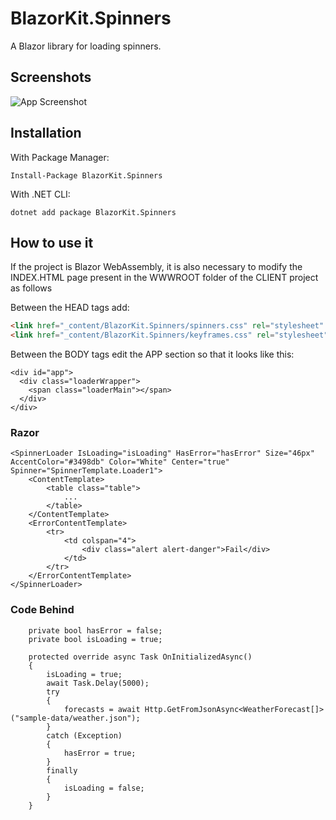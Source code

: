 ﻿# BlazorKit.Spinners

A Blazor library for loading spinners.

## Screenshots

![App Screenshot](https://raw.githubusercontent.com/kasuken/BlazorKit.Spinners/main/blazorkit.spinners.0.7.14.gif)

## Installation

With Package Manager:

```gitattributes
Install-Package BlazorKit.Spinners
```

With .NET CLI:

```gitattributes
dotnet add package BlazorKit.Spinners
```

## How to use it

If the project is Blazor WebAssembly, it is also necessary to modify the INDEX.HTML page present in the WWWROOT folder of the CLIENT project as follows

Between the HEAD tags add:
```html
<link href="_content/BlazorKit.Spinners/spinners.css" rel="stylesheet" />
<link href="_content/BlazorKit.Spinners/keyframes.css" rel="stylesheet" />
```

Between the BODY tags edit the APP section so that it looks like this:
```Razor
<div id="app">
  <div class="loaderWrapper">
    <span class="loaderMain"></span>
  </div>
</div>
```

### Razor

```Razor
<SpinnerLoader IsLoading="isLoading" HasError="hasError" Size="46px" AccentColor="#3498db" Color="White" Center="true" Spinner="SpinnerTemplate.Loader1">
    <ContentTemplate>
        <table class="table">
            ...
        </table>
    </ContentTemplate>
    <ErrorContentTemplate>
        <tr>
            <td colspan="4">
                <div class="alert alert-danger">Fail</div>
            </td>
        </tr>
    </ErrorContentTemplate>
</SpinnerLoader>
```

### Code Behind

```CSharp
    private bool hasError = false;
    private bool isLoading = true;

    protected override async Task OnInitializedAsync()
    {
        isLoading = true;
        await Task.Delay(5000);
        try
        {
            forecasts = await Http.GetFromJsonAsync<WeatherForecast[]>("sample-data/weather.json");
        }
        catch (Exception)
        {
            hasError = true;
        }
        finally
        {
            isLoading = false;
        }
    }
```
